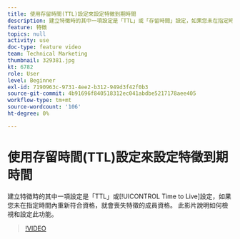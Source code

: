 ```yaml
---
title: 使用存留時間(TTL)設定來設定特徵到期時間
description: 建立特徵時的其中一項設定是「TTL」或「存留時間」設定，如果您未在指定時段內重新指定，就表示特徵的會籍到期。 此影片說明如何檢視和設定此功能。
feature: 特徵
topics: null
activity: use
doc-type: feature video
team: Technical Marketing
thumbnail: 329381.jpg
kt: 6782
role: User
level: Beginner
exl-id: 7190963c-9731-4ee2-b312-949d3f42f0b3
source-git-commit: 4b91696f840518312ec041abdbe5217178aee405
workflow-type: tm+mt
source-wordcount: '106'
ht-degree: 0%

---
```


# 使用存留時間(TTL)設定來設定特徵到期時間

建立特徵時的其中一項設定是「TTL」或[!UICONTROL Time to Live]設定，如果您未在指定時間內重新符合資格，就會喪失特徵的成員資格。 此影片說明如何檢視和設定此功能。

>[!VIDEO](https://video.tv.adobe.com/v/329381/?quality=12&learn=on)
